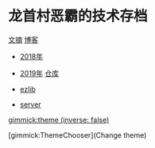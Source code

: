 
# 龙首村恶霸的技术存档

[文摘](menu.md)
[博客](blog.md)
* [2018年](blog-2018/index.md)
* [2019年](blog-2019/index.md)
[仓库]()

* [ezlib](resp/ezlib.md)
* [server](resp/server.md)

<!-- set a default theme -->
[gimmick:theme (inverse: false)](bootstrap)

<!-- show a theme chooser in the menu bar -->
[gimmick:ThemeChooser](Change theme)